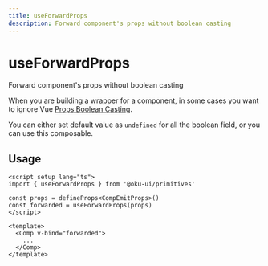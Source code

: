 ```yaml
---
title: useForwardProps
description: Forward component's props without boolean casting
---
```


# useForwardProps

<Description>
Forward component's props without boolean casting
</Description>

When you are building a wrapper for a component, in some cases you want to ignore Vue [Props Boolean Casting](https://vuejs.org/guide/components/props.html#boolean-casting).

You can either set default value as `undefined` for all the boolean field, or you can use this composable.

## Usage

```vue
<script setup lang="ts">
import { useForwardProps } from '@oku-ui/primitives'

const props = defineProps<CompEmitProps>()
const forwarded = useForwardProps(props)
</script>

<template>
  <Comp v-bind="forwarded">
    ...
  </Comp>
</template>
```

